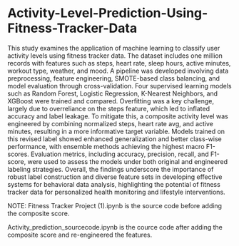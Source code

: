 # Activity-Level-Prediction-Using-Fitness-Tracker-Data
This study examines the application of machine learning to classify user activity levels using fitness tracker data. The dataset includes one million records with features such as steps, heart rate, sleep hours, active minutes, workout type, weather, and mood. A pipeline was developed
involving data preprocessing, feature engineering, SMOTE-based class balancing, and model evaluation through cross-validation. Four
supervised learning models such as Random Forest, Logistic Regression, K-Nearest Neighbors, and XGBoost were trained and compared. Overfitting
was a key challenge, largely due to overreliance on the steps feature, which led to inflated accuracy and label leakage. To mitigate
this, a composite activity level was engineered by combining normalized steps, heart rate avg, and active minutes, resulting in a
more informative target variable. Models trained on this revised label showed enhanced generalization and better class-wise performance, with
ensemble methods achieving the highest macro F1-scores. Evaluation metrics, including accuracy, precision, recall, and F1-score, were used to
assess the models under both original and engineered labeling strategies. Overall, the findings underscore the importance of robust label
construction and diverse feature sets in developing effective systems for behavioral data analysis, highlighting the potential of fitness tracker
data for personalized health monitoring and lifestyle interventions.

NOTE:
Fitness Tracker Project (1).ipynb is the source code before adding the composite score.

Activity_prediction_sourcecode.ipynb is the cource code after adding the composite score and re-engineered the features.
